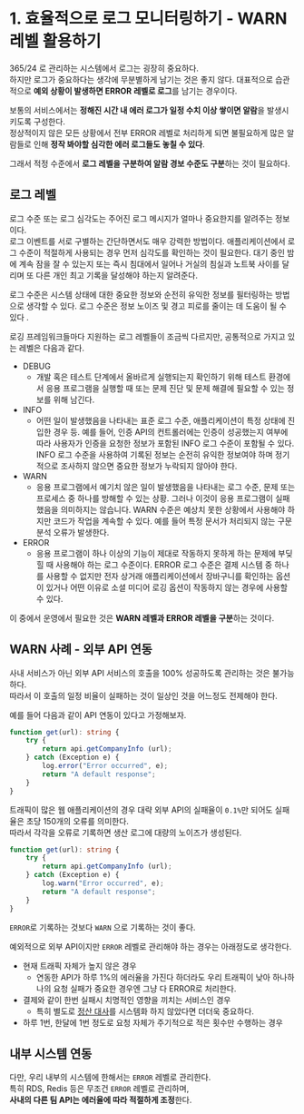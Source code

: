 # 1. 효율적으로 로그 모니터링하기 - WARN 레벨 활용하기

365/24 로 관리하는 시스템에서 로그는 굉장히 중요하다.  
하지만 로그가 중요하다는 생각에 무분별하게 남기는 것은 좋지 않다.
대표적으로 습관적으로 **예외 상황이 발생하면 ERROR 레벨로 로그**를 남기는 경우이다.  
  
보통의 서비스에서는 **정해진 시간 내 에러 로그가 일정 수치 이상 쌓이면 알람**을 발생시키도록 구성한다.  
정상적이지 않은 모든 상황에서 전부 ERROR 레벨로 처리하게 되면 불필요하게 많은 알람들로 인해 **정작 봐야할 심각한 에러 로그들도 놓칠 수 있다**.  
  
그래서 적정 수준에서 **로그 레벨을 구분하여 알람 경보 수준도 구분**하는 것이 필요하다.

## 로그 레벨

로그 수준 또는 로그 심각도는 주어진 로그 메시지가 얼마나 중요한지를 알려주는 정보이다.  
로그 이벤트를 서로 구별하는 간단하면서도 매우 강력한 방법이다. 애플리케이션에서 로그 수준이 적절하게 사용되는 경우 먼저 심각도를 확인하는 것이 필요한다. 대기 중인 밤에 계속 잠을 잘 수 있는지 또는 즉시 침대에서 일어나 거실의 침실과 노트북 사이를 달리며 또 다른 개인 최고 기록을 달성해야 하는지 알려준다.

로그 수준은 시스템 상태에 대한 중요한 정보와 순전히 유익한 정보를 필터링하는 방법으로 생각할 수 있다. 로그 수준은 정보 노이즈 및 경고 피로를 줄이는 데 도움이 될 수 있다 .

로깅 프레임워크들마다 지원하는 로그 레벨들이 조금씩 다르지만, 공통적으로 가지고 있는 레벨은 다음과 같다.

- DEBUG 
  - 개발 혹은 테스트 단계에서 올바르게 실행되는지 확인하기 위해 테스트 환경에서 응용 프로그램을 실행할 때 또는 문제 진단 및 문제 해결에 필요할 수 있는 정보를 위해 남긴다.
- INFO 
  - 어떤 일이 발생했음을 나타내는 표준 로그 수준, 애플리케이션이 특정 상태에 진입한 경우 등. 예를 들어, 인증 API의 컨트롤러에는 인증이 성공했는지 여부에 따라 사용자가 인증을 요청한 정보가 포함된 INFO 로그 수준이 포함될 수 있다. INFO 로그 수준을 사용하여 기록된 정보는 순전히 유익한 정보여야 하며 정기적으로 조사하지 않으면 중요한 정보가 누락되지 않아야 한다.
- WARN 
  - 응용 프로그램에서 예기치 않은 일이 발생했음을 나타내는 로그 수준, 문제 또는 프로세스 중 하나를 방해할 수 있는 상황. 그러나 이것이 응용 프로그램이 실패했음을 의미하지는 않습니다. WARN 수준은 예상치 못한 상황에서 사용해야 하지만 코드가 작업을 계속할 수 있다. 예를 들어 특정 문서가 처리되지 않는 구문 분석 오류가 발생한다.
- ERROR 
  - 응용 프로그램이 하나 이상의 기능이 제대로 작동하지 못하게 하는 문제에 부딪힐 때 사용해야 하는 로그 수준이다. ERROR 로그 수준은 결제 시스템 중 하나를 사용할 수 없지만 전자 상거래 애플리케이션에서 장바구니를 확인하는 옵션이 있거나 어떤 이유로 소셜 미디어 로깅 옵션이 작동하지 않는 경우에 사용할 수 있다.

이 중에서 운영에서 필요한 것은 **WARN 레벨과 ERROR 레벨을 구분**하는 것이다.

## WARN 사례 - 외부 API 연동

사내 서비스가 아닌 외부 API 서비스의 호출을 100% 성공하도록 관리하는 것은 불가능하다.  
따라서 이 호출의 일정 비율이 실패하는 것이 일상인 것을 어느정도 전제해야 한다.  

예를 들어 다음과 같이 API 연동이 있다고 가정해보자.

```ts
function get(url): string {
    try {
        return api.getCompanyInfo (url);
    } catch (Exception e) {
        log.error("Error occurred", e);
        return "A default response";
    }
}
```

트래픽이 많은 웹 애플리케이션의 경우 대략 외부 API의 실패율이 `0.1%`만 되어도 실패율은 초당 150개의 오류를 의미한다.  
따라서 각각을 오류로 기록하면 생산 로그에 대량의 노이즈가 생성된다.

```ts
function get(url): string {
    try {
        return api.getCompanyInfo (url);
    } catch (Exception e) {
        log.warn("Error occurred", e);
        return "A default response";
    }
}
```

`ERROR`로 기록하는 것보다 `WARN` 으로 기록하는 것이 좋다.

예외적으로 외부 API이지만 `ERROR` 레벨로 관리해야 하는 경우는 아래정도로 생각한다.

- 현재 트래픽 자체가 높지 않은 경우
  - 연동한 API가 하루 1%의 에러율을 가진다 하더라도 우리 트래픽이 낮아 하나하나의 요청 실패가 중요한 경우엔 그냥 다 ERROR로 처리한다.
- 결제와 같이 한번 실패시 치명적인 영향을 끼치는 서비스인 경우
  - 특히 별도로 [정산 대사](https://docs.tosspayments.com/guides/apis/settlements#%EC%A0%95%EC%82%B0-%EC%A1%B0%ED%9A%8C%ED%95%98%EA%B8%B0)를 시스템화 하지 않았다면 더더욱 중요하다. 
- 하루 1번, 한달에 1번 정도로 요청 자체가 주기적으로 적은 횟수만 수행하는 경우  



## 내부 시스템 연동

다만, 우리 내부의 시스템에 한해서는 `ERROR` 레벨로 관리한다.  
특히 RDS, Redis 등은 무조건 `ERROR` 레벨로 관리하며,  
**사내의 다른 팀 API는 에러율에 따라 적절하게 조정**한다.  




